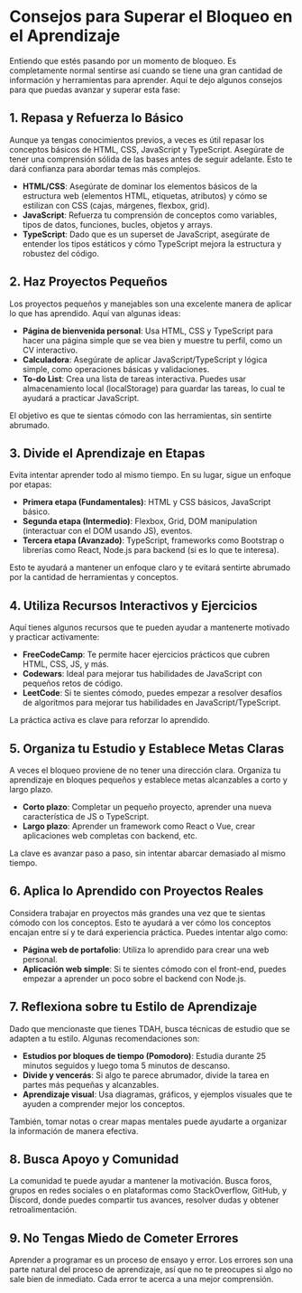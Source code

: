 # Consejos para Superar el Bloqueo en el Aprendizaje

Entiendo que estés pasando por un momento de bloqueo. Es completamente normal sentirse así cuando se tiene una gran cantidad de información y herramientas para aprender. Aquí te dejo algunos consejos para que puedas avanzar y superar esta fase:

## 1. Repasa y Refuerza lo Básico

Aunque ya tengas conocimientos previos, a veces es útil repasar los conceptos básicos de HTML, CSS, JavaScript y TypeScript. Asegúrate de tener una comprensión sólida de las bases antes de seguir adelante. Esto te dará confianza para abordar temas más complejos.

- **HTML/CSS**: Asegúrate de dominar los elementos básicos de la estructura web (elementos HTML, etiquetas, atributos) y cómo se estilizan con CSS (cajas, márgenes, flexbox, grid).
- **JavaScript**: Refuerza tu comprensión de conceptos como variables, tipos de datos, funciones, bucles, objetos y arrays.
- **TypeScript**: Dado que es un superset de JavaScript, asegúrate de entender los tipos estáticos y cómo TypeScript mejora la estructura y robustez del código.

## 2. Haz Proyectos Pequeños

Los proyectos pequeños y manejables son una excelente manera de aplicar lo que has aprendido. Aquí van algunas ideas:

- **Página de bienvenida personal**: Usa HTML, CSS y TypeScript para hacer una página simple que se vea bien y muestre tu perfil, como un CV interactivo.
- **Calculadora**: Asegúrate de aplicar JavaScript/TypeScript y lógica simple, como operaciones básicas y validaciones.
- **To-do List**: Crea una lista de tareas interactiva. Puedes usar almacenamiento local (localStorage) para guardar las tareas, lo cual te ayudará a practicar JavaScript.

El objetivo es que te sientas cómodo con las herramientas, sin sentirte abrumado.

## 3. Divide el Aprendizaje en Etapas

Evita intentar aprender todo al mismo tiempo. En su lugar, sigue un enfoque por etapas:

- **Primera etapa (Fundamentales)**: HTML y CSS básicos, JavaScript básico.
- **Segunda etapa (Intermedio)**: Flexbox, Grid, DOM manipulation (interactuar con el DOM usando JS), eventos.
- **Tercera etapa (Avanzado)**: TypeScript, frameworks como Bootstrap o librerías como React, Node.js para backend (si es lo que te interesa).

Esto te ayudará a mantener un enfoque claro y te evitará sentirte abrumado por la cantidad de herramientas y conceptos.

## 4. Utiliza Recursos Interactivos y Ejercicios

Aquí tienes algunos recursos que te pueden ayudar a mantenerte motivado y practicar activamente:

- **FreeCodeCamp**: Te permite hacer ejercicios prácticos que cubren HTML, CSS, JS, y más.
- **Codewars**: Ideal para mejorar tus habilidades de JavaScript con pequeños retos de código.
- **LeetCode**: Si te sientes cómodo, puedes empezar a resolver desafíos de algoritmos para mejorar tus habilidades en JavaScript/TypeScript.

La práctica activa es clave para reforzar lo aprendido.

## 5. Organiza tu Estudio y Establece Metas Claras

A veces el bloqueo proviene de no tener una dirección clara. Organiza tu aprendizaje en bloques pequeños y establece metas alcanzables a corto y largo plazo.

- **Corto plazo**: Completar un pequeño proyecto, aprender una nueva característica de JS o TypeScript.
- **Largo plazo**: Aprender un framework como React o Vue, crear aplicaciones web completas con backend, etc.

La clave es avanzar paso a paso, sin intentar abarcar demasiado al mismo tiempo.

## 6. Aplica lo Aprendido con Proyectos Reales

Considera trabajar en proyectos más grandes una vez que te sientas cómodo con los conceptos. Esto te ayudará a ver cómo los conceptos encajan entre sí y te dará experiencia práctica. Puedes intentar algo como:

- **Página web de portafolio**: Utiliza lo aprendido para crear una web personal.
- **Aplicación web simple**: Si te sientes cómodo con el front-end, puedes empezar a aprender un poco sobre el backend con Node.js.

## 7. Reflexiona sobre tu Estilo de Aprendizaje

Dado que mencionaste que tienes TDAH, busca técnicas de estudio que se adapten a tu estilo. Algunas recomendaciones son:

- **Estudios por bloques de tiempo (Pomodoro)**: Estudia durante 25 minutos seguidos y luego toma 5 minutos de descanso.
- **Divide y vencerás**: Si algo te parece abrumador, divide la tarea en partes más pequeñas y alcanzables.
- **Aprendizaje visual**: Usa diagramas, gráficos, y ejemplos visuales que te ayuden a comprender mejor los conceptos.

También, tomar notas o crear mapas mentales puede ayudarte a organizar la información de manera efectiva.

## 8. Busca Apoyo y Comunidad

La comunidad te puede ayudar a mantener la motivación. Busca foros, grupos en redes sociales o en plataformas como StackOverflow, GitHub, y Discord, donde puedes compartir tus avances, resolver dudas y obtener retroalimentación.

## 9. No Tengas Miedo de Cometer Errores

Aprender a programar es un proceso de ensayo y error. Los errores son una parte natural del proceso de aprendizaje, así que no te preocupes si algo no sale bien de inmediato. Cada error te acerca a una mejor comprensión.
